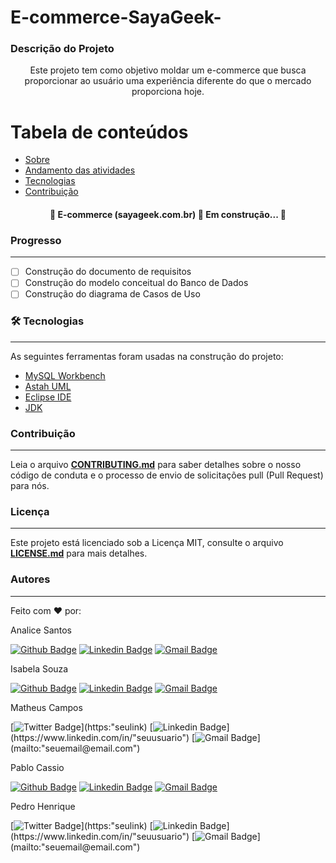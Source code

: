 # E-commerce-SayaGeek-

### Descrição do Projeto
<p align="center">Este projeto tem como objetivo moldar um e-commerce que busca proporcionar ao usuário uma experiência diferente do que o mercado proporciona hoje.</p>


Tabela de conteúdos
=================
<!--ts-->
   * [Sobre](#Descrição-do-Projeto)
   * [Andamento das atividades](#Progresso)
   * [Tecnologias](#-tecnologias)
   * [Contribuição](#Contribuição)
   
<!--te-->
<h4 align="center"> 
	🚧  E-commerce (sayageek.com.br) 🚀 Em construção...  🚧
</h4>

### Progresso
---
- [ ] Construção do documento de requisitos
- [ ] Construção do modelo conceitual do Banco de Dados
- [ ] Construção do diagrama de Casos de Uso	
 
### 🛠 Tecnologias
---
As seguintes ferramentas foram usadas na construção do projeto:

- [MySQL Workbench](https://www.mysql.com/products/workbench/)
- [Astah UML](https://astah.net/downloads/)
- [Eclipse IDE](https://www.eclipse.org/downloads/)
- [JDK](https://www.oracle.com/technetwork/java/javase/downloads/jdk-netbeans-jsp-3413139-esa.html)

### Contribuição
---
Leia o arquivo [**CONTRIBUTING.md**](https://github.com/PabloCassio/E-commerce-SayaGeek-/blob/main/CONTRIBUTING.md) para saber detalhes sobre o nosso código de conduta e o processo de envio de solicitações pull (Pull Request) para nós.

### Licença
---
Este projeto está licenciado sob a Licença MIT, consulte o arquivo [**LICENSE.md**](https://github.com/PabloCassio/E-commerce-SayaGeek-/blob/main/LICENSE) para mais detalhes.

### Autores
---



Feito com ❤️ por:


Analice Santos

[![Github Badge](https://img.shields.io/github/followers/AnaliceX?style=social)](https://github.com/AnaliceX)
[![Linkedin Badge](https://img.shields.io/badge/-Analice-blue?style=flat-square&logo=Linkedin&logoColor=white&link=https://www.linkedin.com/in/analice-santos-590962144/)](https://www.linkedin.com/in/analice-santos-590962144/) 
[![Gmail Badge](https://img.shields.io/badge/-analice.san2@gmail.com-c14438?style=flat-square&logo=Gmail&logoColor=white&link=mailto:analice.san2@gmail.com)](mailto:analice.san2@gmail.com)


Isabela Souza

[![Github Badge](https://img.shields.io/github/followers/Isabela-Trad?style=social)](https://github.com/Isabela-trad)
[![Linkedin Badge](https://img.shields.io/badge/-Isabela-blue?style=flat-square&logo=Linkedin&logoColor=white&link=https://www.linkedin.com/in/isabela-souza-537949223/)](https://www.linkedin.com/in/isabela-souza-537949223/) 
[![Gmail Badge](https://img.shields.io/badge/-souzaisabela9230@gmail.com-c14438?style=flat-square&logo=Gmail&logoColor=white&link=mailto:souzaisabela9230@gmail.com)](mailto:souzaisabela9230@gmail.com)


Matheus Campos

[![Twitter Badge](https://img.shields.io/badge/-(seu@)-1ca0f1?style=flat-square&labelColor=1ca0f1&logo=twitter&logoColor=white&link=https://"seulink")](https:"seulink) [![Linkedin Badge](https://img.shields.io/badge/-Matheus-blue?style=flat-square&logo=Linkedin&logoColor=white&link=https://www.linkedin.com/"seuusuário")](https://www.linkedin.com/in/"seuusuario") 
[![Gmail Badge](https://img.shields.io/badge/-"seuemail@email.com"-c14438?style=flat-square&logo=Gmail&logoColor=white&link=mailto:"seuemail@email.com")](mailto:"seuemail@email.com")


Pablo Cassio

[![Github Badge](https://img.shields.io/github/followers/PabloCassio?style=social)](https://github.com/PabloCassio) 
[![Linkedin Badge](https://img.shields.io/badge/-Pablo-blue?style=flat-square&logo=Linkedin&logoColor=white&link=https://www.linkedin.com/in/pablo-lopes-6b4912207/)](https://www.linkedin.com/in/pablo-lopes-6b4912207/) 
[![Gmail Badge](https://img.shields.io/badge/-pabcassio@gmail.com-c14438?style=flat-square&logo=Gmail&logoColor=white&link=mailto:pabcassio@gmail.com)](mailto:pabcassio@gmail.com)



Pedro Henrique

[![Twitter Badge](https://img.shields.io/badge/-(seu@)-1ca0f1?style=flat-square&labelColor=1ca0f1&logo=twitter&logoColor=white&link=https://"seulink")](https:"seulink) [![Linkedin Badge](https://img.shields.io/badge/-Pedro-blue?style=flat-square&logo=Linkedin&logoColor=white&link=https://www.linkedin.com/"seuusuário")](https://www.linkedin.com/in/"seuusuario") 
[![Gmail Badge](https://img.shields.io/badge/-"seuemail@email.com"-c14438?style=flat-square&logo=Gmail&logoColor=white&link=mailto:"seuemail@email.com")](mailto:"seuemail@email.com")
